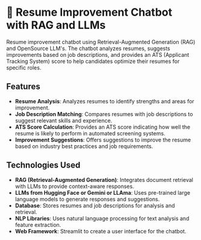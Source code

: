 # 🤖 Resume Improvement Chatbot with RAG and LLMs

Resume improvement chatbot using Retrieval-Augmented Generation (RAG) and OpenSource LLM's. The chatbot analyzes resumes, suggests improvements based on job descriptions, and provides an ATS (Applicant Tracking System) score to help candidates optimize their resumes for specific roles.

## Features
- **Resume Analysis**: Analyzes resumes to identify strengths and areas for improvement.
- **Job Description Matching**: Compares resumes with job descriptions to suggest relevant skills and experience.
- **ATS Score Calculation**: Provides an ATS score indicating how well the resume is likely to perform in automated screening systems.
- **Improvement Suggestions**: Offers suggestions to improve the resume based on industry best practices and job requirements.

## Technologies Used
- **RAG (Retrieval-Augmented Generation)**: Integrates document retrieval with LLMs to provide context-aware responses.
- **LLMs from Hugging Face or Gemini or LLAma**: Uses pre-trained large language models to generate responses and suggestions.
- **Database**: Stores resumes and job descriptions for analysis and retrieval.
- **NLP Libraries**: Uses natural language processing for text analysis and feature extraction.
- **Web Framework**: Streamlit to create a user interface for the chatbot.
